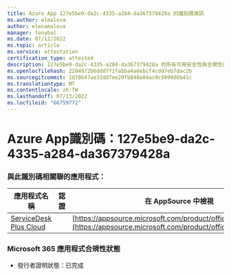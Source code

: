 ```yaml
---
title: Azure App 127e5be9-da2c-4335-a284-da367379428a 的識別碼資訊
ms.author: elmalova
author: elenamalova
manager: tonybal
ms.date: 07/12/2022
ms.topic: article
ms.service: attestation
certification_type: attested
description: 127e5be9-da2c-4335-a284-da367379428a 的所有可用安全性與合規性資訊。
ms.openlocfilehash: 2284972b6ddd7f1fabba4a6ebcf4cdd7eb7dac2b
ms.sourcegitcommit: 1d78b47ae32dd7ee29fb848e04ac0c5090d6b41c
ms.translationtype: MT
ms.contentlocale: zh-TW
ms.lasthandoff: 07/13/2022
ms.locfileid: "66759772"
---
```

# <a name="azure-app-id-127e5be9-da2c-4335-a284-da367379428a"></a>Azure App識別碼：127e5be9-da2c-4335-a284-da367379428a


### <a name="apps-associated-with-this-id"></a>與此識別碼相關聯的應用程式：
| **應用程式名稱** | **認證** | **在 AppSource 中檢視** |
|--------------|---------------|-----------------------|
| [ServiceDesk Plus Cloud](../forward/WA200000037.md) |  | [https://appsource.microsoft.com/product/office/WA200000037](https://appsource.microsoft.com/product/office/WA200000037) |

### <a name="microsoft-365-app-compliance-status"></a>Microsoft 365 應用程式合規性狀態
- 發行者證明狀態：已完成
